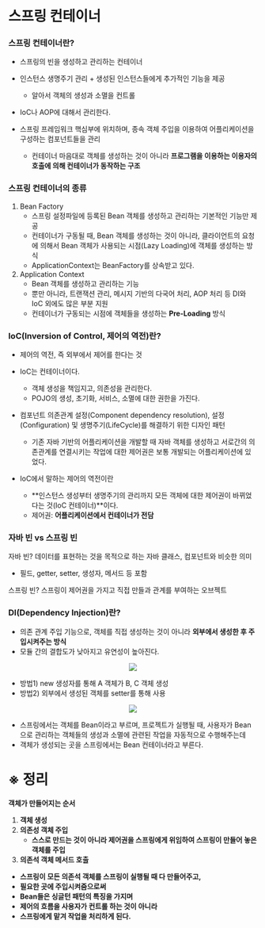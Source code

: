 # 스프링 컨테이너

### 스프링 컨테이너란?

- 스프링의 빈을 생성하고 관리하는 컨테이너
- 인스턴스 생명주기 관리 + 생성된 인스턴스들에게 추가적인 기능을 제공
  - 알아서 객체의 생성과 소멸을 컨트롤

- IoC나 AOP에 대해서 관리한다.
- 스프링 프레임워크 핵심부에 위치하며, 종속 객체 주입을 이용하여 어플리케이션을 구성하는 컴포넌트들을 관리
  - 컨테이너 마음대로 객체를 생성하는 것이 아니라 **프로그램을 이용하는 이용자의 호출에 의해 컨테이너가 동작하는 구조**



### 스프링 컨테이너의 종류

1. Bean Factory
   - 스프링 설정파일에 등록된 Bean 객체를 생성하고 관리하는 기본적인 기능만 제공
   - 컨테이너가 구동될 때, Bean 객체를 생성하는 것이 아니라, 클라이언트의 요청에 의해서 Bean 객체가 사용되는 시점(Lazy Loading)에 객체를 생성하는 방식
   - ApplicationContext는 BeanFactory를 상속받고 있다.
2. Application Context
   - Bean 객체를 생성하고 관리하는 기능
   - 뿐만 아니라, 트랜잭션 관리, 메시지 기반의 다국어 처리, AOP 처리 등 DI와 IoC 외에도 많은 부분 지원
   - 컨테이너가 구동되는 시점에 객체들을 생성하는 **Pre-Loading** 방식



### IoC(Inversion of Control, 제어의 역전)란?

- 제어의 역전, 즉 외부에서 제어를 한다는 것

- IoC는 컨테이너이다.

  - 객체 생성을 책임지고, 의존성을 관리한다.
  - POJO의 생성, 초기화, 서비스, 소멸에 대한 권한을 가진다.

- 컴포넌트 의존관계 설정(Component dependency resolution), 설정(Configuration) 및 생명주기(LifeCycle)를 해결하기 위한 디자인 패턴

  - 기존 자바 기반의 어플리케이션을 개발할 때 자바 객체를 생성하고 서로간의 의존관계를 연결시키는 작업에 대한 제어권은 보통 개발되는 어플리케이션에 있었다.

- IoC에서 말하는 제어의 역전이란

  - **인스턴스 생성부터 생명주기의 관리까지 모든 객체에 대한 제어권이 바뀌었다는 것(IoC 컨테이너)**이다.
  - 제어권: **어플리케이션에서 컨테이너가 전담**

  

### 자바 빈 vs 스프링 빈

자바 빈? 데이터를 표현하는 것을 목적으로 하는 자바 클래스, 컴포넌트와 비슷한 의미

- 필드, getter, setter, 생성자, 메서드 등 포함

스프링 빈? 스프링이 제어권을 가지고 직접 만들과 관계를 부여하는 오브젝트



### DI(Dependency Injection)란?

- 의존 관계 주입 기능으로, 객체를 직접 생성하는 것이 아니라 **외부에서 생성한 후 주입시켜주는 방식**
- 모듈 간의 결합도가 낮아지고 유연성이 높아진다.

<center>
    <img src="https://media.vlpt.us/images/gillog/post/08489bda-549e-4dae-851b-8ae1734bf85e/21373937580AEF9B37.jpg"/>
</center>

- 방법1) new 생성자를 통해 A 객체가 B, C 객체 생성
- 방법2) 외부에서 생성된 객체를 setter를 통해 사용





<center>
    <img src="https://media.vlpt.us/images/gillog/post/41f2eb24-fce2-4b7e-b9ac-d5c3ce97d213/22535642580C4AF12C.jpg"/>
</center>



- 스프링에서는 객체를 Bean이라고 부르며, 프로젝트가 실행될 때, 사용자가 Bean으로 관리하는 객체들의 생성과 소멸에 관련된 작업을 자동적으로 수행해주는데
- 객체가 생성되는 곳을 스프링에서는 Bean 컨테이너라고 부른다.





# ※ 정리

**객체가 만들어지는 순서**

1. **객체 생성**
2. **의존성 객체 주입**
   - **스스로 만드는 것이 아니라 제어권을 스프링에게 위임하여 스프링이 만들어 놓은 객체를 주입**
3. **의존석 객체 메서드 호출**



- **스프링이 모든 의존석 객체를 스프링이 실행될 때 다 만들어주고,** 
- **필요한 곳에 주입시켜줌으로써**
- **Bean들은 싱글턴 패턴의 특징을 가지며**
- **제어의 흐름을 사용자가 컨트롤 하는 것이 아니라**
- **스프링에게 맡겨 작업을 처리하게 된다.**


